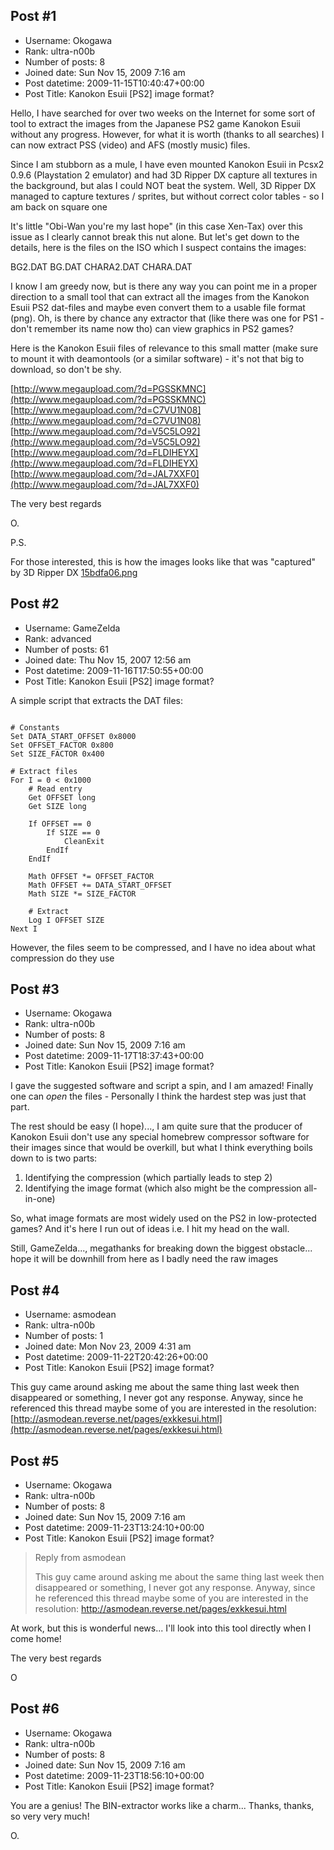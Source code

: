 ## Post #1
- Username: Okogawa
- Rank: ultra-n00b
- Number of posts: 8
- Joined date: Sun Nov 15, 2009 7:16 am
- Post datetime: 2009-11-15T10:40:47+00:00
- Post Title: Kanokon Esuii [PS2] image format?

Hello, I have searched for over two weeks on the Internet for some sort of tool to extract the images from the Japanese PS2 game Kanokon Esuii without any progress. However, for what it is worth (thanks to all searches) I can now extract PSS (video) and AFS (mostly music) files.

Since I am stubborn as a mule, I have even mounted Kanokon Esuii in Pcsx2 0.9.6 (Playstation 2 emulator) and had 3D Ripper DX capture all textures in the background, but alas I could NOT beat the system. Well, 3D Ripper DX managed to capture textures / sprites, but without correct color tables - so I am back on square one

It's little "Obi-Wan you're my last hope" (in this case Xen-Tax) over this issue as I clearly cannot break this nut alone. But let's get down to the details, here is the files on the ISO which I suspect contains the images:

BG2.DAT
BG.DAT
CHARA2.DAT
CHARA.DAT

I know I am greedy now, but is there any way you can point me in a proper direction to a small tool that can extract all the images from the Kanokon Esuii PS2 dat-files and maybe even convert them to a usable file format (png). Oh, is there by chance any extractor that (like there was one for PS1 - don't remember its name now tho) can view graphics in PS2 games?

Here is the Kanokon Esuii files of relevance to this small matter (make sure to mount it with deamontools (or a similar software) - it's not that big to download, so don't be shy.

[http://www.megaupload.com/?d=PGSSKMNC](http://www.megaupload.com/?d=PGSSKMNC)
[http://www.megaupload.com/?d=C7VU1N08](http://www.megaupload.com/?d=C7VU1N08)
[http://www.megaupload.com/?d=V5C5LO92](http://www.megaupload.com/?d=V5C5LO92)
[http://www.megaupload.com/?d=FLDIHEYX](http://www.megaupload.com/?d=FLDIHEYX)
[http://www.megaupload.com/?d=JAL7XXF0](http://www.megaupload.com/?d=JAL7XXF0)

The very best regards

O.

P.S.

For those interested, this is how the images looks like that was "captured" by 3D Ripper DX
[15bdfa06.png](https://xentaxbackup.github.io/file/2531_15bdfa06.png)
## Post #2
- Username: GameZelda
- Rank: advanced
- Number of posts: 61
- Joined date: Thu Nov 15, 2007 12:56 am
- Post datetime: 2009-11-16T17:50:55+00:00
- Post Title: Kanokon Esuii [PS2] image format?

A simple script that extracts the DAT files:

```

# Constants
Set DATA_START_OFFSET 0x8000
Set OFFSET_FACTOR 0x800
Set SIZE_FACTOR 0x400

# Extract files
For I = 0 < 0x1000
	# Read entry
	Get OFFSET long
	Get SIZE long

	If OFFSET == 0
		If SIZE == 0
			CleanExit
		EndIf
	EndIf

	Math OFFSET *= OFFSET_FACTOR
	Math OFFSET += DATA_START_OFFSET
	Math SIZE *= SIZE_FACTOR

	# Extract
	Log I OFFSET SIZE
Next I

```


However, the files seem to be compressed, and I have no idea about what compression do they use
## Post #3
- Username: Okogawa
- Rank: ultra-n00b
- Number of posts: 8
- Joined date: Sun Nov 15, 2009 7:16 am
- Post datetime: 2009-11-17T18:37:43+00:00
- Post Title: Kanokon Esuii [PS2] image format?

I gave the suggested software and script a spin, and I am amazed! Finally one can *open* the files  - Personally I think the hardest step was just that part.

The rest should be easy (I hope)..., I am quite sure that the producer of Kanokon Esuii don't use any special homebrew compressor software for their images since that would be overkill, but what I think everything boils down to is two parts:

1. Identifying the compression (which partially leads to step 2)
2. Identifying the image format (which also might be the compression all-in-one)

So, what image formats are most widely used on the PS2 in low-protected games? And it's here I run out of ideas i.e. I hit my head on the wall.

Still, GameZelda..., megathanks for breaking down the biggest obstacle... hope it will be downhill from here as I badly need the raw images
## Post #4
- Username: asmodean
- Rank: ultra-n00b
- Number of posts: 1
- Joined date: Mon Nov 23, 2009 4:31 am
- Post datetime: 2009-11-22T20:42:26+00:00
- Post Title: Kanokon Esuii [PS2] image format?

This guy came around asking me about the same thing last week then disappeared or something, I never got any response.  Anyway, since he referenced this thread maybe some of you are interested in the resolution: [http://asmodean.reverse.net/pages/exkkesui.html](http://asmodean.reverse.net/pages/exkkesui.html)
## Post #5
- Username: Okogawa
- Rank: ultra-n00b
- Number of posts: 8
- Joined date: Sun Nov 15, 2009 7:16 am
- Post datetime: 2009-11-23T13:24:10+00:00
- Post Title: Kanokon Esuii [PS2] image format?

> Reply from asmodean
>
> This guy came around asking me about the same thing last week then disappeared or something, I never got any response.  Anyway, since he referenced this thread maybe some of you are interested in the resolution: http://asmodean.reverse.net/pages/exkkesui.html

At work, but this is wonderful news... I'll look into this tool directly when I come home! 

The very best regards

O
## Post #6
- Username: Okogawa
- Rank: ultra-n00b
- Number of posts: 8
- Joined date: Sun Nov 15, 2009 7:16 am
- Post datetime: 2009-11-23T18:56:10+00:00
- Post Title: Kanokon Esuii [PS2] image format?

You are a genius! The BIN-extractor works like a charm...   Thanks, thanks, so very very much!

O.
